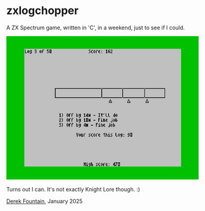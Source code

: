 # zxlogchopper

A ZX Spectrum game, written in 'C', in a weekend, just to see if I could.

![alt text](logchopper_screen.png "ZX Log Chopper")

Turns out I can. It's not exactly Knight Lore though. :)

[Derek Fountain](https://www.derekfountain.org/zxspectrum.php), January 2025